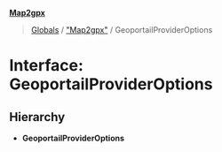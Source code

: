 **[Map2gpx](../README.md)**

> [Globals](../README.md) / ["Map2gpx"](../modules/_map2gpx_.md) / GeoportailProviderOptions

# Interface: GeoportailProviderOptions

## Hierarchy

* **GeoportailProviderOptions**

